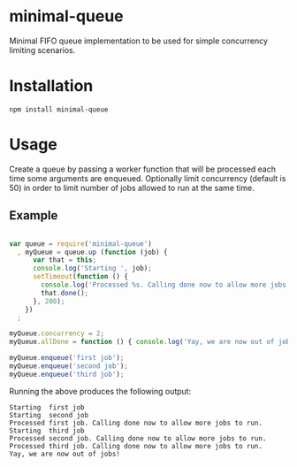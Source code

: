 # minimal-queue

Minimal FIFO queue implementation to be used for simple concurrency limiting scenarios.

# Installation

`npm install minimal-queue`

# Usage

Create a queue by passing a worker function that will be processed each time some arguments are enqueued.
Optionally limit concurrency (default is 50) in order to limit number of jobs allowed to run at the same time.

## Example

```javascript

var queue = require('minimal-queue')
  , myQueue = queue.up (function (job) {
      var that = this;
      console.log('Starting ', job);
      setTimeout(function () {
        console.log('Processed %s. Calling done now to allow more jobs to run.', job);         
        that.done();
      }, 200);
    })
  ;

myQueue.concurrency = 2;
myQueue.allDone = function () { console.log('Yay, we are now out of jobs!'); };

myQueue.enqueue('first job');
myQueue.enqueue('second job');
myQueue.enqueue('third job');

```
Running the above produces the following output:

    Starting  first job
    Starting  second job
    Processed first job. Calling done now to allow more jobs to run.
    Starting  third job
    Processed second job. Calling done now to allow more jobs to run.
    Processed third job. Calling done now to allow more jobs to run.
    Yay, we are now out of jobs!
